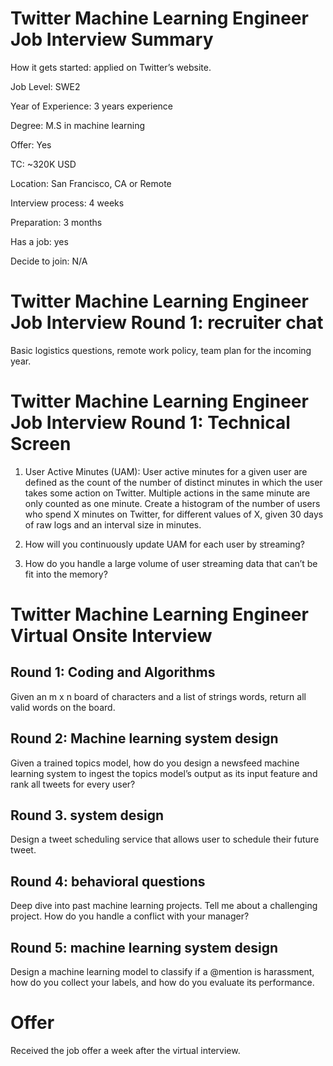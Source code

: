 # Twitter Machine Learning Engineer Job Interview Summary

How it gets started: applied on Twitter’s website.

Job Level: SWE2

Year of Experience: 3 years experience

Degree: M.S in machine learning

Offer: Yes

TC: ~320K USD

Location: San Francisco, CA or Remote

Interview process: 4 weeks

Preparation: 3 months

Has a job: yes

Decide to join: N/A

# Twitter Machine Learning Engineer Job Interview Round 1: recruiter chat
Basic logistics questions, remote work policy, team plan for the incoming year.

# Twitter Machine Learning Engineer Job Interview Round 1: Technical Screen
1. User Active Minutes (UAM): User active minutes for a given user are defined as the count of the number of distinct minutes in which the user takes some action on Twitter.
Multiple actions in the same minute are only counted as one minute. Create a histogram of the number of users who spend X minutes on Twitter, for different values of X, given 30 days of raw logs and an interval size in minutes.

2. How will you continuously update UAM for each user by streaming?

3. How do you handle a large volume of user streaming data that can’t be fit into the memory?

# Twitter Machine Learning Engineer Virtual Onsite Interview
## Round 1: Coding and Algorithms
Given an m x n board of characters and a list of strings words, return all valid words on the board.

## Round 2: Machine learning system design
Given a trained topics model, how do you design a newsfeed machine learning system to ingest the topics model’s output as its input feature and rank all tweets for every user?

## Round 3. system design
Design a tweet scheduling service that allows user to schedule their future tweet.

## Round 4: behavioral questions
Deep dive into past machine learning projects.
Tell me about a challenging project.
How do you handle a conflict with your manager?

## Round 5: machine learning system design
Design a machine learning model to classify if a @mention is harassment, how do you collect your labels, and how do you evaluate its performance.

# Offer
Received the job offer a week after the virtual interview.
